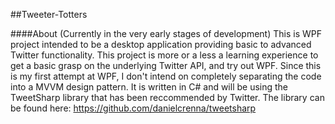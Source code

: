 ##Tweeter-Totters

####About (Currently in the very early stages of development)
This is WPF project intended to be a desktop application providing basic to advanced Twitter functionality. This project is more or a less a learning experience to get a basic grasp on the underlying Twitter API, and try out WPF. Since this is my first attempt at WPF, I don't intend on completely separating the code into a MVVM design pattern.
It is written in C# and will be using the TweetSharp library that has been reccommended by Twitter. The library can be found here: https://github.com/danielcrenna/tweetsharp <br />
